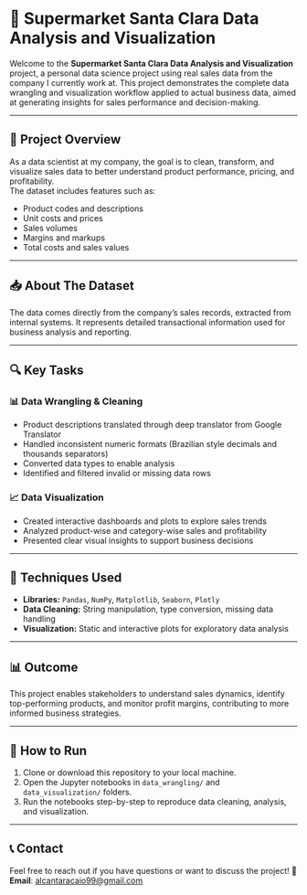 # 🌟 Supermarket Santa Clara Data Analysis and Visualization

Welcome to the **Supermarket Santa Clara Data Analysis and Visualization** project, a personal data science project using real sales data from the company I currently work at. This project demonstrates the complete data wrangling and visualization workflow applied to actual business data, aimed at generating insights for sales performance and decision-making.

---

## 🚀 Project Overview

As a data scientist at my company, the goal is to clean, transform, and visualize sales data to better understand product performance, pricing, and profitability.  
The dataset includes features such as:

- Product codes and descriptions  
- Unit costs and prices  
- Sales volumes  
- Margins and markups  
- Total costs and sales values

---

## 📥 About The Dataset

The data comes directly from the company’s sales records, extracted from internal systems. It represents detailed transactional information used for business analysis and reporting.

---

## 🔍 Key Tasks

### 📊 Data Wrangling & Cleaning
- Product descriptions translated through deep translator from Google Translator  
- Handled inconsistent numeric formats (Brazilian style decimals and thousands separators)  
- Converted data types to enable analysis  
- Identified and filtered invalid or missing data rows  

### 📈 Data Visualization
- Created interactive dashboards and plots to explore sales trends  
- Analyzed product-wise and category-wise sales and profitability  
- Presented clear visual insights to support business decisions  

---

## 🧠 Techniques Used

- **Libraries:** `Pandas`, `NumPy`, `Matplotlib`, `Seaborn`, `Plotly`  
- **Data Cleaning:** String manipulation, type conversion, missing data handling  
- **Visualization:** Static and interactive plots for exploratory data analysis  

---

## 📊 Outcome

This project enables stakeholders to understand sales dynamics, identify top-performing products, and monitor profit margins, contributing to more informed business strategies.

---
## 🚀 How to Run

1. Clone or download this repository to your local machine.  
2. Open the Jupyter notebooks in `data_wrangling/` and `data_visualization/` folders. 
3. Run the notebooks step-by-step to reproduce data cleaning, analysis, and visualization.

---

## 📞 Contact

Feel free to reach out if you have questions or want to discuss the project!
📧 **Email**: [alcantaracaio99@gmail.com](mailto:alcantaracaio99@gmail.com)
